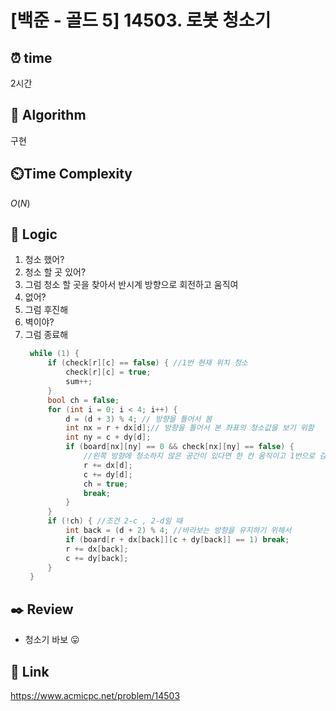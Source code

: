 # [백준 - 골드 5] 14503. 로봇 청소기
 
## ⏰  **time**
2시간

## :pushpin: **Algorithm**
구현

## ⏲️**Time Complexity**
$O(N)$

## :round_pushpin: **Logic**
1. 청소 했어?
2. 청소 할 곳 있어?
3. 그럼 청소 할 곳을 찾아서 반시계 방향으로 회전하고 움직여
4. 없어?
5. 그럼 후진해
6. 벽이야?
7. 그럼 종료해
   ```cpp
	while (1) {
		if (check[r][c] == false) { //1번 현재 위치 청소			
			check[r][c] = true;
			sum++;			
		}
		bool ch = false;
		for (int i = 0; i < 4; i++) {
			d = (d + 3) % 4; // 방향을 틀어서 봄
			int nx = r + dx[d];// 방향을 틀어서 본 좌표의 청소값을 보기 위함
			int ny = c + dy[d];
			if (board[nx][ny] == 0 && check[nx][ny] == false) {
				//왼쪽 방향에 청소하지 않은 공간이 있다면 한 칸 움직이고 1번으로 감
				r += dx[d];
				c += dy[d];
				ch = true;
				break;
			}
		}
		if (!ch) { //조건 2-c , 2-d일 때
			int back = (d + 2) % 4; //바라보는 방향을 유지하기 위해서
			if (board[r + dx[back]][c + dy[back]] == 1) break;
			r += dx[back];
			c += dy[back];
		}
	}
   ```

## :black_nib: **Review**
- 청소기 바보 😛

## 📡 Link
https://www.acmicpc.net/problem/14503

